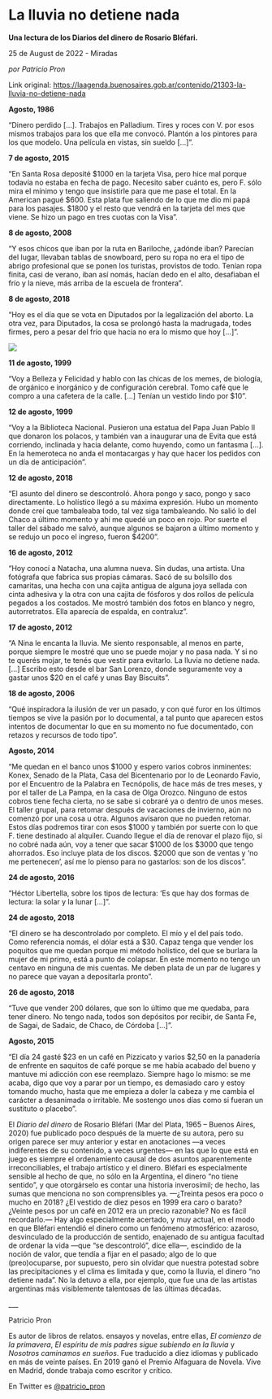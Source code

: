 # La lluvia no detiene nada

**Una lectura de los Diarios del dinero de Rosario Bléfari.**

25 de August de 2022 - Miradas

_por Patricio Pron_

Link original: https://laagenda.buenosaires.gob.ar/contenido/21303-la-lluvia-no-detiene-nada



**Agosto, 1986**




“Dinero perdido […]. Trabajos en Palladium. Tires y roces con V. por esos mismos trabajos para los que ella me convocó. Plantón a los pintores para los que modelo. Una película en vistas, sin sueldo […]”.




**7 de agosto, 2015**




“En Santa Rosa deposité $1000 en la tarjeta Visa, pero hice mal porque todavía no estaba en fecha de pago. Necesito saber cuánto es, pero F. sólo mira el mínimo y tengo que insistirle para que me pase el total. En la American pagué $600. Esta plata fue saliendo de lo que me dio mi papá para los pasajes. $1800 y el resto que vendrá en la tarjeta del mes que viene. Se hizo un pago en tres cuotas con la Visa”.




**8 de agosto, 2008**




“Y esos chicos que iban por la ruta en Bariloche, ¿adónde iban? Parecían del lugar, llevaban tablas de snowboard, pero su ropa no era el tipo de abrigo profesional que se ponen los turistas, provistos de todo. Tenían ropa finita, casi de verano, iban así nomás, hacían dedo en el alto, desafiaban el frío y la nieve, más arriba de la escuela de frontera”.




**8 de agosto, 2018**




“Hoy es el día que se vota en Diputados por la legalización del aborto. La otra vez, para Diputados, la cosa se prolongó hasta la madrugada, todes firmes, pero a pesar del frío que hacía no era lo mismo que hoy […]”.




![](https://cdn.feater.me/files/images/350922/d8268d63-b359-4114-aacc-a595403de82e.jpg)




**11 de agosto, 1999**




“Voy a Belleza y Felicidad y hablo con las chicas de los memes, de biología, de orgánico e inorgánico y de configuración cerebral. Tomo café que le compro a una cafetera de la calle. […] Tenían un vestido lindo por $10”.




**12 de agosto, 1999**




“Voy a la Biblioteca Nacional. Pusieron una estatua del Papa Juan Pablo II que donaron los polacos, y también van a inaugurar una de Evita que está corriendo, inclinada y hacia delante, como huyendo, como un fantasma […]. En la hemeroteca no anda el montacargas y hay que hacer los pedidos con un día de anticipación”.




**12 de agosto, 2018**




“El asunto del dinero se descontroló. Ahora pongo y saco, pongo y saco directamente. Lo holístico llegó a su máxima expresión. Hubo un momento donde creí que tambaleaba todo, tal vez siga tambaleando. No salió lo del Chaco a último momento y ahí me quedé un poco en rojo. Por suerte el taller del sábado me salvó, aunque algunos se bajaron a último momento y se redujo un poco el ingreso, fueron $4200”.




**16 de agosto, 2012**




“Hoy conocí a Natacha, una alumna nueva. Sin dudas, una artista. Una fotógrafa que fabrica sus propias cámaras. Sacó de su bolsillo dos camaritas, una hecha con una cajita antigua de alguna joya sellada con cinta adhesiva y la otra con una cajita de fósforos y dos rollos de película pegados a los costados. Me mostró también dos fotos en blanco y negro, autorretratos. Ella aparecía de espalda, en contraluz”.




**17 de agosto, 2012**




“A Nina le encanta la lluvia. Me siento responsable, al menos en parte, porque siempre le mostré que uno se puede mojar y no pasa nada. Y si no te querés mojar, te tenés que vestir para evitarlo. La lluvia no detiene nada. […] Escribo esto desde el bar San Lorenzo, donde seguramente voy a gastar unos $20 en el café y unas Bay Biscuits”.




**18 de agosto, 2006**




“Qué inspiradora la ilusión de ver un pasado, y con qué furor en los últimos tiempos se vive la pasión por lo documental, a tal punto que aparecen estos intentos de documentar lo que en su momento no fue documentado, con retazos y recursos de todo tipo”.




**Agosto, 2014**




“Me quedan en el banco unos $1000 y espero varios cobros inminentes: Konex, Senado de la Plata, Casa del Bicentenario por lo de Leonardo Favio, por el Encuentro de la Palabra en Tecnópolis, de hace más de tres meses, y por el taller de La Pampa, en la casa de Olga Orozco. Ninguno de estos cobros tiene fecha cierta, no se sabe si cobraré ya o dentro de unos meses. El taller grupal, para retomar después de vacaciones de invierno, aún no comenzó por una cosa u otra. Algunos avisaron que no pueden retomar. Estos días podremos tirar con esos $1000 y también por suerte con lo que F. tiene destinado al alquiler. Cuando llegue el día de renovar el plazo fijo, si no cobré nada aún, voy a tener que sacar $1000 de los $3000 que tengo ahorrados. Eso incluye plata de los discos. $2000 que son de ventas y ‘no me pertenecen’, así me lo pienso para no gastarlos: son de los discos”.




**24 de agosto, 2016**




“Héctor Libertella, sobre los tipos de lectura: ‘Es que hay dos formas de lectura: la solar y la lunar […]”.




**24 de agosto, 2018**




“El dinero se ha descontrolado por completo. El mío y el del país todo. Como referencia nomás, el dólar está a $30. Capaz tenga que vender los poquitos que me quedan porque mi método holístico, del que se burlara la mujer de mi primo, está a punto de colapsar. En este momento no tengo un centavo en ninguna de mis cuentas. Me deben plata de un par de lugares y no parece que vayan a depositarla pronto”.




**26 de agosto, 2018**




“Tuve que vender 200 dólares, que son lo último que me quedaba, para tener dinero. No tengo nada, todos son depósitos por recibir, de Santa Fe, de Sagai, de Sadaic, de Chaco, de Córdoba […]”.




**Agosto, 2015**




“El día 24 gasté $23 en un café en Pizzicato y varios $2,50 en la panadería de enfrente en saquitos de café porque se me había acabado del bueno y mantuve mi adicción con ese reemplazo. Siempre hago lo mismo: se me acaba, digo que voy a parar por un tiempo, es demasiado caro y estoy tomando mucho, hasta que me empieza a doler la cabeza y me cambia el carácter a desanimada o irritable. Me sostengo unos días como si fueran un sustituto o placebo”.




El *Diario del dinero* de Rosario Bléfari (Mar del Plata, 1965 – Buenos Aires, 2020) fue publicado poco después de la muerte de su autora, pero su origen parece ser muy anterior y estar en anotaciones —a veces indiferentes de su contenido, a veces urgentes— en las que lo que está en juego es siempre el ordenamiento causal de dos asuntos aparentemente irreconciliables, el trabajo artístico y el dinero. Bléfari es especialmente sensible al hecho de que, no sólo en la Argentina, el dinero “no tiene sentido”, y que otorgárselo es contar una historia inverosímil; de hecho, las sumas que menciona no son comprensibles ya. —¿Treinta pesos era poco o mucho en 2018? ¿El vestido de diez pesos en 1999 era caro o barato? ¿Veinte pesos por un café en 2012 era un precio razonable? No es fácil recordarlo.— Hay algo especialmente acertado, y muy actual, en el modo en que Bléfari entendió el dinero como un fenómeno atmosférico: azaroso, desvinculado de la producción de sentido, enajenado de su antigua facultad de ordenar la vida —que “se descontroló”, dice ella—, escindido de la noción de valor, que tendía a fijar en el pasado; algo de lo que (preo)ocuparse, por supuesto, pero sin olvidar que nuestra potestad sobre las precipitaciones y el clima es limitada y que, como la lluvia, el dinero “no detiene nada”. No la detuvo a ella, por ejemplo, que fue una de las artistas argentinas más visiblemente talentosas de las últimas décadas.




\_\_\_




Patricio Pron




Es autor de libros de relatos. ensayos y novelas, entre ellas, *El comienzo de la primavera*, *El espíritu de mis padres sigue subiendo en la lluvia* y *Nosotros caminamos en sueños*. Fue traducido a diez idiomas y publicado en más de veinte países. En 2019 ganó el Premio Alfaguara de Novela. Vive en Madrid, donde trabaja como escritor y crítico.




En Twitter es [@patricio\_pron](https://twitter.com/patricio_pron)



